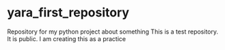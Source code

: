 # yara_first_repository
Repository for my python project about something
This is a test repository. It is public. I am creating this as a practice
